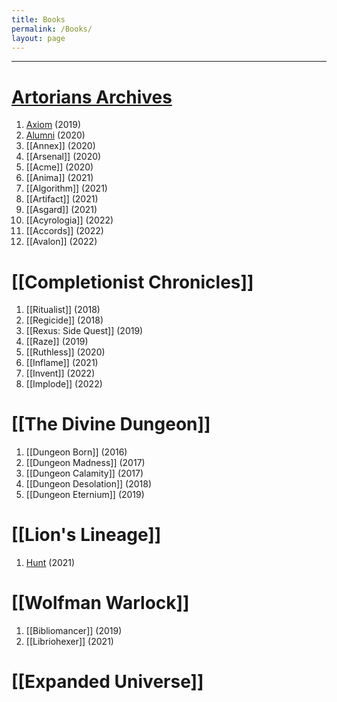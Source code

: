 ```yaml
---
title: Books
permalink: /Books/
layout: page
---
```


---

# [Artorians Archives](_Books/ArtoriansArchives/ArtoriansArchives.md)
1. [Axiom](_Books/ArtoriansArchives/Axiom.md) (2019)
2. [Alumni](_Books/ArtoriansArchives/Alumni.md) (2020)
3. [[Annex]] (2020)
4. [[Arsenal]] (2020)
5. [[Acme]] (2020)
6. [[Anima]] (2021)
7. [[Algorithm]] (2021)
8. [[Artifact]] (2021)
9. [[Asgard]] (2021)
10. [[Acyrologia]] (2022)
11. [[Accords]] (2022)
12. [[Avalon]] (2022)

# [[Completionist Chronicles]]
1) [[Ritualist]] (2018)
2) [[Regicide]] (2018)
3) [[Rexus: Side Quest]] (2019)
4) [[Raze]] (2019)
5) [[Ruthless]] (2020)
6) [[Inflame]] (2021)
7) [[Invent]] (2022)
8) [[Implode]] (2022)

# [[The Divine Dungeon]]
1. [[Dungeon Born]] (2016)
2. [[Dungeon Madness]] (2017)
3. [[Dungeon Calamity]] (2017)
4. [[Dungeon Desolation]] (2018)
5. [[Dungeon Eternium]] (2019)

# [[Lion's Lineage]]
1) [Hunt](_Books/Hunt.md) (2021)


# [[Wolfman Warlock]]
1) [[Bibliomancer]] (2019)
2) [[Libriohexer]] (2021)

# [[Expanded Universe]]